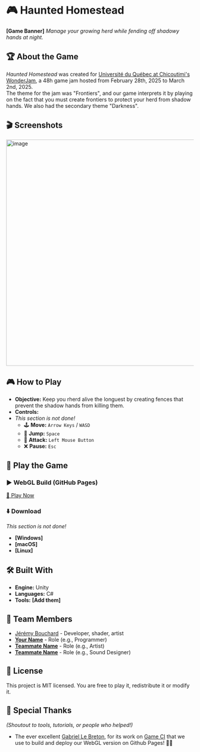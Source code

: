 # 🎮 Haunted Homestead

**[Game Banner]**
*Manage your growing herd while fending off shadowy hands at night.*

## 🏆 About the Game
_Haunted Homestead_ was created for [Université du Québec at Chicoutimi's WonderJam](https://itch.io/jam/wonderjam-uqac-h25), a 48h game jam hosted from February 28th, 2025 to March 2nd, 2025.  
The theme for the jam was "Frontiers", and our game interprets it by playing on the fact that you must create frontiers to protect your herd from shadow hands. We also had the secondary theme "Darkness".

## 🎬 Screenshots
<img width="607" alt="image" src="https://github.com/user-attachments/assets/a3fae9ed-22a6-43c7-9db1-45a6ba2b7e9d" />

## 🎮 How to Play
- **Objective:** Keep you rherd alive the longuest by creating fences that prevent the shadow hands from killing them.
- **Controls:**
- _This section is not done!_
    - 🕹️ **Move:** `Arrow Keys` / `WASD`
    - 🦘 **Jump:** `Space`
    - 🎯 **Attack:** `Left Mouse Button`
    - ❌ **Pause:** `Esc`

## 🚀 Play the Game

### ▶️ WebGL Build (GitHub Pages)
[🔗 Play Now](https://mukki.github.io/game-jam-h2025/)

### ⬇️ Download
_This section is not done!_
- **[Windows]**
- **[macOS]**
- **[Linux]**

## 🛠️ Built With
- **Engine:** Unity
- **Languages:** C#
- **Tools:** **[Add them]**

## 👥 Team Members
- [Jérémy Bouchard](https://github.com/Mukki) - Developer, shader, artist
- **[Your Name](https://yourportfolio.com)** - Role (e.g., Programmer)
- **[Teammate Name](https://teammateportfolio.com)** - Role (e.g., Artist)
- **[Teammate Name](https://teammateportfolio.com)** - Role (e.g., Sound Designer)

## 📜 License
This project is MIT licensed. You are free to play it, redistribute it or modify it.

## 💌 Special Thanks
*(Shoutout to tools, tutorials, or people who helped!)*
- The ever excellent [Gabriel Le Breton](https://github.com/GabLeRoux), for its work on [Game CI](https://game.ci/) that we use to build and deploy our WebGL version on Github Pages! 🚀🔥
